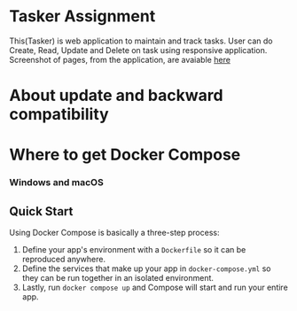 # Tasker Assignment

This(Tasker) is web application to maintain and track tasks.
User can do Create, Read, Update and Delete on task using responsive application.
Screenshot of pages, from the application, are avaiable [here]() 


# About update and backward compatibility

# Where to get Docker Compose

### Windows and macOS


Quick Start
-----------

Using Docker Compose is basically a three-step process:
1. Define your app's environment with a `Dockerfile` so it can be
   reproduced anywhere.
2. Define the services that make up your app in `docker-compose.yml` so
   they can be run together in an isolated environment.
3. Lastly, run `docker compose up` and Compose will start and run your entire
   app.
